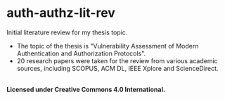 # auth-authz-lit-rev
Initial literature review for my thesis topic. 
* The topic of the thesis is "Vulnerability Assessment of Modern Authentication and Authorization Protocols".
* 20 research papers were taken for the review from various academic sources, including SCOPUS, ACM DL, IEEE Xplore and ScienceDirect.<br><br>

**Licensed under Creative Commons 4.0 International.**
